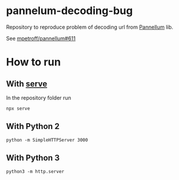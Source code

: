 # pannelum-decoding-bug
Repository to reproduce problem of decoding url from [Pannellum](https://github.com/mpetroff/pannellum) lib.

See [mpetroff/pannellum#611](https://github.com/mpetroff/pannellum/issues/611)

# How to run
## With [serve](https://www.npmjs.com/package/serve)
In the repository folder run
```
npx serve
```

## With Python 2
```
python -m SimpleHTTPServer 3000
```

## With Python 3
```
python3 -m http.server
```
